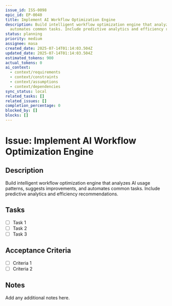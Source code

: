 ```yaml
---
issue_id: ISS-0098
epic_id: EP-0040
title: Implement AI Workflow Optimization Engine
description: Build intelligent workflow optimization engine that analyzes AI usage patterns, suggests improvements, and
  automates common tasks. Include predictive analytics and efficiency recommendations.
status: planning
priority: medium
assignee: masa
created_date: 2025-07-14T01:14:03.504Z
updated_date: 2025-07-14T01:14:03.504Z
estimated_tokens: 900
actual_tokens: 0
ai_context:
  - context/requirements
  - context/constraints
  - context/assumptions
  - context/dependencies
sync_status: local
related_tasks: []
related_issues: []
completion_percentage: 0
blocked_by: []
blocks: []
---
```


# Issue: Implement AI Workflow Optimization Engine

## Description
Build intelligent workflow optimization engine that analyzes AI usage patterns, suggests improvements, and automates common tasks. Include predictive analytics and efficiency recommendations.

## Tasks
- [ ] Task 1
- [ ] Task 2
- [ ] Task 3

## Acceptance Criteria
- [ ] Criteria 1
- [ ] Criteria 2

## Notes
Add any additional notes here.

